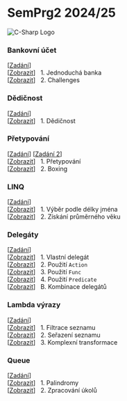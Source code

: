 # SemPrg2 2024/25
![C-Sharp Logo](https://saskyo.dev/github-images/csharp-logo.png)

### Bankovní účet
[[Zadání](https://github.com/hakenr/Programiste.CSharp/tree/master/BankingOop)]<br>
[[Zobrazit](/simplebank/Program.cs)] &nbsp; 1. Jednoduchá banka<br>
[[Zobrazit](/simplebank/challenges)] &nbsp; 2. Challenges<br>

### Dědičnost
[[Zadání](https://github.com/ShadowMoonlight-MS/Programovani/tree/main/Progr2/03_dedicnost)]<br>
[[Zobrazit](/inheritance/Program.cs)] &nbsp; 1. Dědičnost<br>

### Přetypování
[[Zadání](https://github.com/ShadowMoonlight-MS/Programovani/tree/main/Progr2/04_přetypování_as_is)] [[Zadání 2](https://github.com/ShadowMoonlight-MS/Programovani/tree/main/Progr2/05_boxing)]<br>
[[Zobrazit](/typecasting/Program.cs)] &nbsp; 1. Přetypování<br>
[[Zobrazit](/typecasting/boxing/Program.cs)] &nbsp; 2. Boxing<br>

### LINQ
[[Zadání](https://github.com/ShadowMoonlight-MS/Programovani/tree/main/Progr2/06_LINQ)]<br>
[[Zobrazit](/linq/part1.cs)] &nbsp; 1. Výběr podle délky jména<br>
[[Zobrazit](/linq/part2.cs)] &nbsp; 2. Získání průměrného věku<br>

### Delegáty
[[Zadání](https://github.com/ShadowMoonlight-MS/Programovani/blob/main/Progr2/XX_Deleg%C3%A1t/)]<br>
[[Zobrazit](/delegates/part1.cs)] &nbsp; 1. Vlastní delegát<br>
[[Zobrazit](/delegates/part2.cs)] &nbsp; 2. Použití `Action`<br>
[[Zobrazit](/delegates/part3.cs)] &nbsp; 3. Použití `Func`<br>
[[Zobrazit](/delegates/part4.cs)] &nbsp; 4. Použití `Predicate`<br>
[[Zobrazit](/delegates/bonus.cs)] &nbsp; B. Kombinace delegátů<br>

### Lambda výrazy
[[Zadání](https://github.com/ShadowMoonlight-MS/Programovani/tree/main/Progr2/08_Lambda)]<br>
[[Zobrazit](/lambda/part1.cs)] &nbsp; 1. Filtrace seznamu<br>
[[Zobrazit](/lambda/part2.cs)] &nbsp; 2. Seřazení seznamu<br>
[[Zobrazit](/lambda/part3.cs)] &nbsp; 3. Komplexní transformace<br>

### Queue
[[Zadání](https://github.com/ShadowMoonlight-MS/Programovani/tree/main/Progr2/09_Queue)]<br>
[[Zobrazit](/queue/part1.cs)] &nbsp; 1. Palindromy<br>
[[Zobrazit](/queue/part2.cs)] &nbsp; 2. Zpracování úkolů<br>
